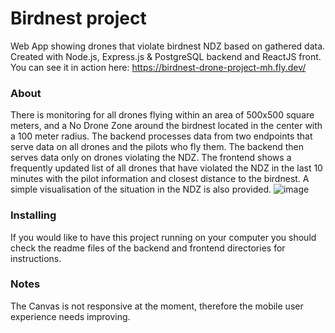 # Birdnest project
Web App showing drones that violate birdnest NDZ based on gathered data. Created with Node.js, Express.js & PostgreSQL backend and ReactJS front.
You can see it in action here: https://birdnest-drone-project-mh.fly.dev/

### About
There is monitoring for all drones flying within an area of 500x500 square meters, and a No Drone Zone around the birdnest located in the center with a 100 meter radius. 
The backend processes data from two endpoints that serve data on all drones and the pilots who fly them. The backend then serves data only on drones violating the NDZ.
The frontend shows a frequently updated list of all drones that have violated the NDZ in the last 10 minutes with the pilot information and closest distance to the birdnest. 
A simple visualisation of the situation in the NDZ is also provided. 
![image](https://user-images.githubusercontent.com/77398611/212603794-330d3b6c-e6ef-4e30-a8c2-defa78564088.png)

### Installing
If you would like to have this project running on your computer you should check the readme files of the backend and frontend directories for instructions. 

### Notes
The Canvas is not responsive at the moment, therefore the mobile user experience needs improving. 
